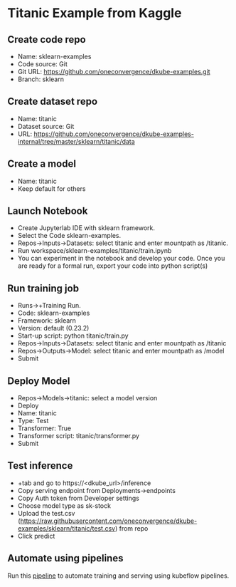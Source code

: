# Titanic Example from Kaggle

## Create code repo
- Name: sklearn-examples
- Code source: Git
- Git URL: https://github.com/oneconvergence/dkube-examples.git
- Branch: sklearn

## Create dataset repo
- Name: titanic
- Dataset source: Git
- URL: https://github.com/oneconvergence/dkube-examples-internal/tree/master/sklearn/titanic/data


## Create a model
- Name: titanic
- Keep default for others


## Launch Notebook
- Create Jupyterlab IDE with sklearn framework.
- Select the Code sklearn-examples.
- Repos->Inputs->Datasets: select titanic and enter mountpath as /titanic.
- Run workspace/sklearn-examples/titanic/train.ipynb
- You can experiment in the notebook and develop your code. Once you are ready for a formal run, export your code into python script(s)

## Run training job
 - Runs->+Training Run.
 - Code: sklearn-examples
 - Framework: sklearn
 - Version: default (0.23.2)
 - Start-up script: python titanic/train.py
 - Repos->Inputs->Datasets: select titanic and enter mountpath as /titanic
 - Repos->Outputs->Model: select titanic and enter mountpath as /model
 - Submit

## Deploy Model
- Repos->Models->titanic: select a model version
- Deploy
- Name: titanic
- Type: Test
- Transformer: True
- Transformer script: titanic/transformer.py
- Submit

## Test inference
- +tab and go to https://<dkube_url>/inference
- Copy serving endpoint from Deployments->endpoints
- Copy Auth token from Developer settings
- Choose model type as sk-stock
- Upload the test.csv (https://raw.githubusercontent.com/oneconvergence/dkube-examples/sklearn/titanic/test.csv) from repo
- Click predict

## Automate using pipelines
Run this [pipeline](https://github.com/oneconvergence/dkube-examples/blob/sklearn/titanic/pipeline.ipynb) to automate training and serving using kubeflow pipelines.


